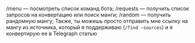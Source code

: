 /menu — посмотреть список команд бота;
/requests — получить список запросов на конвертацию или поиск манги;
/random — получить рандомную мангу;
Также, ты можешь просто отправить мне ссылку на мангу из источника, который я поддерживаю \(`/find —sources`\) и я конвертирую ее в Telegraph статью